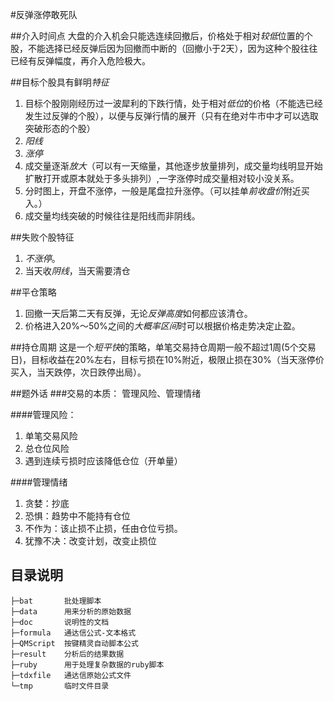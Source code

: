 #反弹涨停敢死队

##介入时间点
大盘的介入机会只能选连续回撤后，价格处于相对*较低*位置的个股，不能选择已经反弹后因为回撤而中断的（回撤小于2天），因为这种个股往往已经有反弹幅度，再介入危险极大。


##目标个股具有鲜明*特征*
1. 目标个股刚刚经历过一波犀利的下跌行情，处于相对*低位*的价格（不能选已经发生过反弹的个股），以便与反弹行情的展开（只有在绝对牛市中才可以选取突破形态的个股）
2. *阳线*
3. *涨停*
4. 成交量逐渐*放大*（可以有一天缩量，其他逐步放量排列，成交量均线明显开始扩散打开或原本就处于多头排列）,一字涨停时成交量相对较小没关系。
5. 分时图上，开盘不涨停，一般是尾盘拉升涨停。（可以挂单*前收盘价*附近买入。）
6. 成交量均线突破的时候往往是阳线而非阴线。

##失败个股特征
1. *不涨停*。
2. 当天收*阴线*，当天需要清仓

##平仓策略
1. 回撤一天后第二天有反弹，无论*反弹高度*如何都应该清仓。
2. 价格进入20%～50%之间的*大概率区间*时可以根据价格走势决定止盈。

##持仓周期
这是一个*短平快*的策略，单笔交易持仓周期一般不超过1周(5个交易日)，目标收益在20%左右，目标亏损在10%附近，极限止损在30%（当天涨停价买入，当天跌停，次日跌停出局）。

##题外话
###交易的本质：
  管理风险、管理情绪

####管理风险：
1. 单笔交易风险
2. 总仓位风险
3. 遇到连续亏损时应该降低仓位（开单量）

####管理情绪
1. 贪婪：抄底
2. 恐惧：趋势中不能持有仓位
3. 不作为：该止损不止损，任由仓位亏损。
4. 犹豫不决：改变计划，改变止损位




## 目录说明
    ├─bat 		批处理脚本
    ├─data 		用来分析的原始数据
    ├─doc 		说明性的文档
    ├─formula 	通达信公式-文本格式
    ├─QMScript	按键精灵自动脚本公式
    ├─result 	分析后的结果数据
    ├─ruby 		用于处理复杂数据的ruby脚本
    ├─tdxfile 	通达信原始公式文件
    └─tmp 		临时文件目录
